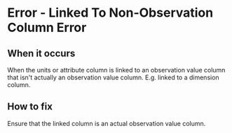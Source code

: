 # Error - Linked To Non-Observation Column Error

## When it occurs

When the units or attribute column is linked to an observation value column that isn't actually an observation value column. E.g. linked to a dimension column.

## How to fix


Ensure that the linked column is an actual observation value column.


<!-- TODO: Link to somewhere which helps the user define measures. -->